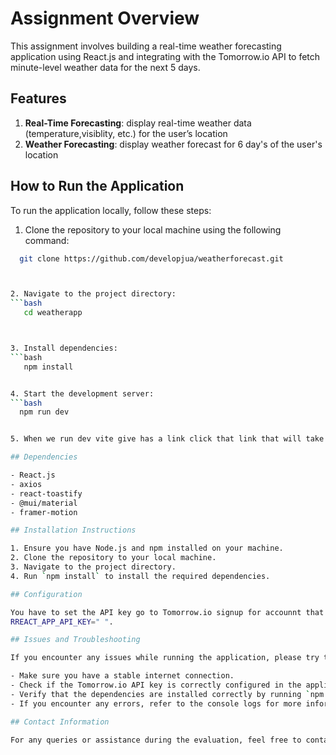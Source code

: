 # Assignment Overview

This assignment involves building a real-time weather forecasting application using React.js and integrating with the Tomorrow.io API to fetch minute-level weather data for the next 5 days.

## Features
1. **Real-Time Forecasting**: display real-time weather data (temperature,visiblity, etc.) for the user’s location
2. **Weather Forecasting**: display weather forecast for 6 day's of the user's location


## How to Run the Application

To run the application locally, follow these steps:

1. Clone the repository to your local machine using the following command:
 ```bash
   git clone https://github.com/developjua/weatherforecast.git



2. Navigate to the project directory:
 ```bash
    cd weatherapp



3. Install dependencies:
 ```bash
    npm install


4. Start the development server:
 ```bash
   npm run dev 


5. When we run dev vite give has a link click that link that will take you to browser.

## Dependencies

- React.js
- axios
- react-toastify
- @mui/material
- framer-motion

## Installation Instructions

1. Ensure you have Node.js and npm installed on your machine.
2. Clone the repository to your local machine.
3. Navigate to the project directory.
4. Run `npm install` to install the required dependencies.

## Configuration

You have to set the API key go to Tomorrow.io signup for accounnt that free that you get a apikey include that in .env file
RREACT_APP_API_KEY=" ".

## Issues and Troubleshooting

If you encounter any issues while running the application, please try the following troubleshooting steps:

- Make sure you have a stable internet connection.
- Check if the Tomorrow.io API key is correctly configured in the application.
- Verify that the dependencies are installed correctly by running `npm install`.
- If you encounter any errors, refer to the console logs for more information.

## Contact Information

For any queries or assistance during the evaluation, feel free to contact at 9620junaidahmed@gmail.com.
